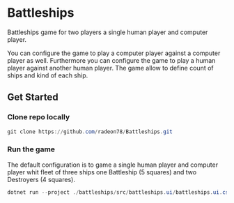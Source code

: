 # Battleships
Battleships game for two players a single human player and computer player.

You can configure the game to play a computer player against a computer player as well. 
Furthermore you can configure the game to play a human player against another human player.
The game allow to define count of ships and kind of each ship.

## Get Started

### Clone repo locally

```powershell
git clone https://github.com/radeon78/Battleships.git
```

### Run the game

The default configuration is to game a single human player and computer player whit fleet of three ships one Battleship (5 squares) and two Destroyers (4 squares).

```powershell
dotnet run --project ./battleships/src/battleships.ui/battleships.ui.csproj
```


